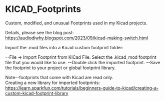# KICAD_Footprints
Custom, modified, and unusual Footprints used in my Kicad projects.

Details, please see the blog post:
https://audiodiwhy.blogspot.com/2023/09/kicad-making-switch.html

Import the .mod files into a Kicad custom footprint folder:

--File → Import Footprint from KiCad File. Select the .kicad_mod footprint file that you would like to use.
--Double click the imported footprint.
--Save the footprint to your project or global footprint library.

Note--footprints that come with Kicad are read only.  
Creating a new library for imported footprints:
https://learn.sparkfun.com/tutorials/beginners-guide-to-kicad/creating-a-custom-kicad-footprint-library

